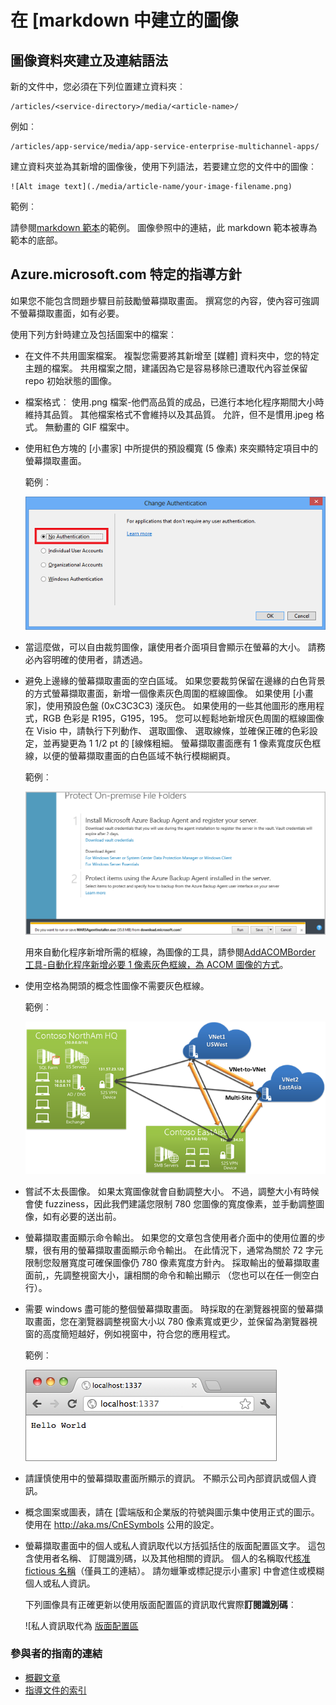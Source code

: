 <properties
    pageTitle="在 [markdown 中建立的圖像"
    description="說明如何建立 markdown 依據準則設定 Azure 存放庫中的圖像。"
    services=""
    solutions=""
    documentationCenter=""
    authors="kenhoff"
    manager="ilanas"
    editor="tysonn"/>

<tags
    ms.service="contributor-guide"
    ms.devlang=""
    ms.topic="article"
    ms.tgt_pltfrm=""
    ms.workload=""
    ms.date="06/25/2015"
    ms.author="kenhoff" />

# <a name="create-images-in-markdown"></a>在 [markdown 中建立的圖像

## <a name="image-folder-creation-and-link-syntax"></a>圖像資料夾建立及連結語法

新的文件中，您必須在下列位置建立資料夾︰

    /articles/<service-directory>/media/<article-name>/

例如︰

    /articles/app-service/media/app-service-enterprise-multichannel-apps/

建立資料夾並為其新增的圖像後，使用下列語法，若要建立您的文件中的圖像︰

```
![Alt image text](./media/article-name/your-image-filename.png)
```
範例︰

請參閱[markdown 範本](../markdown%20templates/markdown-template-for-new-articles.md)的範例。  圖像參照中的連結，此 markdown 範本被專為範本的底部。

## <a name="guidelines-specific-to-azuremicrosoftcom"></a>Azure.microsoft.com 特定的指導方針

如果您不能包含問題步驟目前鼓勵螢幕擷取畫面。 撰寫您的內容，使內容可強調不螢幕擷取畫面，如有必要。

使用下列方針時建立及包括圖案中的檔案︰
- 在文件不共用圖案檔案。 複製您需要將其新增至 [媒體] 資料夾中，您的特定主題的檔案。 共用檔案之間，建議因為它是容易移除已遭取代內容並保留 repo 初始狀態的圖像。

- 檔案格式︰ 使用.png 檔案-他們高品質的成品，已進行本地化程序期間大小時維持其品質。 其他檔案格式不會維持以及其品質。 允許，但不是慣用.jpeg 格式。  無動畫的 GIF 檔案中。

- 使用紅色方塊的 [小畫家] 中所提供的預設欄寬 (5 像素) 來突顯特定項目中的螢幕擷取畫面。  

    範例︰

    ![這是用來做為圖說文字的紅色方塊的範例。](./media/create-images-markdown/gs13noauth.png)

- 當這麼做，可以自由裁剪圖像，讓使用者介面項目會顯示在螢幕的大小。 請務必內容明確的使用者，請透過。

- 避免上邊緣的螢幕擷取畫面的空白區域。 如果您要裁剪保留在邊緣的白色背景的方式螢幕擷取畫面，新增一個像素灰色周圍的框線圖像。  如果使用 [小畫家]，使用預設色盤 (0xC3C3C3) 淺灰色。 如果使用的一些其他圖形的應用程式，RGB 色彩是 R195，G195，195。 您可以輕鬆地新增灰色周圍的框線圖像在 Visio 中，請執行下列動作、 選取圖像、 選取線條，並確保正確的色彩設定，並再變更為 1 1/2 pt 的 [線條粗細。  螢幕擷取畫面應有 1 像素寬度灰色框線，以便的螢幕擷取畫面的白色區域不執行模糊網頁。

    範例︰

    ![這是空白灰色框線的範例。](./media/create-images-markdown/agent.png)
    
    用來自動化程序新增所需的框線，為圖像的工具，請參閱[AddACOMBorder 工具-自動化程序新增必要 1 像素灰色框線，為 ACOM 圖像的方式](https://github.com/Azure/Azure-CSI-Content-Tools/tree/master/Tools/AddACOMImageBorder)。

- 使用空格為開頭的概念性圖像不需要灰色框線。  

    範例︰

    ![這是空白與沒有灰色框線的概念性圖像的範例。](./media/create-images-markdown/ic727360.png)

- 嘗試不太長圖像。  如果太寬圖像就會自動調整大小。 不過，調整大小有時候會使 fuzziness，因此我們建議您限制 780 您圖像的寬度像素，並手動調整圖像，如有必要的送出前。

- 螢幕擷取畫面顯示命令輸出。  如果您的文章包含使用者介面中的使用位置的步驟，很有用的螢幕擷取畫面顯示命令輸出。 在此情況下，通常為關於 72 字元限制您殼層寬度可確保圖像仍 780 像素寬度方針內。 採取輸出的螢幕擷取畫面前,，先調整視窗大小，讓相關的命令和輸出顯示 （您也可以在任一側空白行）。

- 需要 windows 盡可能的整個螢幕擷取畫面。 時採取的在瀏覽器視窗的螢幕擷取畫面，您在瀏覽器調整視窗大小以 780 像素寬或更少，並保留為瀏覽器視窗的高度簡短越好，例如視窗中，符合您的應用程式。

    範例︰

    ![這是在瀏覽器視窗螢幕擷取畫面的範例。](./media/create-images-markdown/helloworldlocal.png)

- 請謹慎使用中的螢幕擷取畫面所顯示的資訊。  不顯示公司內部資訊或個人資訊。

- 概念圖案或圖表，請在 [雲端版和企業版的符號與圖示集中使用正式的圖示。 使用在 http://aka.ms/CnESymbols 公用的設定。

- 螢幕擷取畫面中的個人或私人資訊取代以方括弧括住的版面配置區文字。 這包含使用者名稱、 訂閱識別碼，以及其他相關的資訊。 個人的名稱取代[核准 fictious 名稱](https://aka.ms/ficticiousnames)（僅員工的連結）。 請勿蠟筆或標記提示小畫家] 中會遮住或模糊個人或私人資訊。

  下列圖像具有正確更新以使用版面配置區的資訊取代實際**訂閱識別碼**︰

  ![私人資訊取代為 [版面配置區](./media/create-images-markdown/placeholder-in-screenshot-correct.png)

### <a name="contributors-guide-links"></a>參與者的指南的連結

- [概觀文章](./../README.md)
- [指導文件的索引](./contributor-guide-index.md)
